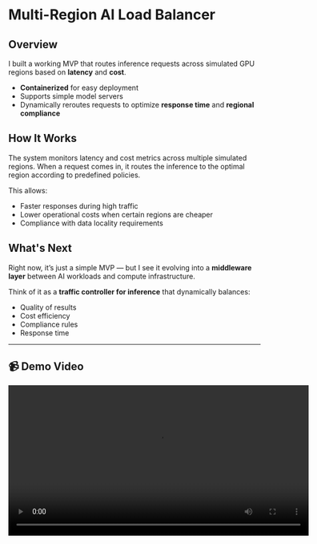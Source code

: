 # Multi-Region AI Load Balancer

## Overview
I built a working MVP that routes inference requests across simulated GPU regions based on **latency** and **cost**.

- **Containerized** for easy deployment
- Supports simple model servers
- Dynamically reroutes requests to optimize **response time** and **regional compliance**

## How It Works
The system monitors latency and cost metrics across multiple simulated regions. When a request comes in, it routes the inference to the optimal region according to predefined policies.  

This allows:
- Faster responses during high traffic  
- Lower operational costs when certain regions are cheaper  
- Compliance with data locality requirements  

## What's Next
Right now, it’s just a simple MVP — but I see it evolving into a **middleware layer** between AI workloads and compute infrastructure.  

Think of it as a **traffic controller for inference** that dynamically balances:
- Quality of results  
- Cost efficiency  
- Compliance rules  
- Response time  

---

## 📹 Demo Video

<video src="ai-loadbalancer-demo.mp4" controls width="600">
  Your browser does not support the video tag.
</video>
